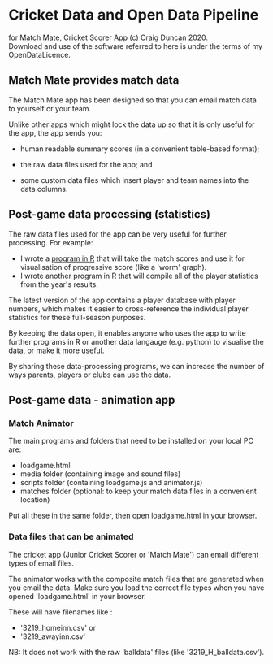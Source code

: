 # Cricket Data and Open Data Pipeline
for Match Mate, Cricket Scorer App
(c) Craig Duncan 2020.   
Download and use of the software referred to here is under the terms of my OpenDataLicence.

## Match Mate provides match data

The Match Mate app has been designed so that you can email match data to yourself or your team.

Unlike other apps which might lock the data up so that it is only useful for the app, the app sends you:

 - human readable summary scores (in a convenient table-based format);

 - the raw data files used for the app; and
 
 - some custom data files which insert player and team names into the data columns.

## Post-game data processing (statistics)

 The raw data files used for the app can be very useful for further processing.   For example:

- I wrote a [program in R](worm2(2018).r) that will take the match scores and use it for visualisation of progressive score (like a 'worm' graph).
- I wrote another program in R that will compile all of the player statistics from the year's results.

The latest version of the app contains a player database with player numbers, which makes it easier to cross-reference the individual player statistics for these full-season purposes.

By keeping the data open, it enables anyone who uses the app to write further programs in R or another data langauge (e.g. python) to visualise the data, or make it more useful.  
 
By sharing these data-processing programs, we can increase the number of ways parents, players or clubs can use the data.
 
## Post-game data - animation app

### Match Animator 

The main programs and folders that need to be installed on your local PC are:

- loadgame.html
- media folder (containing image and sound files)
- scripts folder (containing loadgame.js and animator.js)
- matches folder (optional: to keep your match data files in a convenient location)

Put all these in the same folder, then open loadgame.html in your browser.

### Data files that can be animated

The cricket app (Junior Cricket Scorer or 'Match Mate') can email different types of email files.

The animator works with the composite match files that are generated when you email the data.  Make sure you load the correct file types when you have opened 'loadgame.html' in your browser.

These will have filenames like :
 - '3219_homeinn.csv' or
 - '3219_awayinn.csv'

NB: It does not work with the raw 'balldata' files (like '3219_H_balldata.csv').


